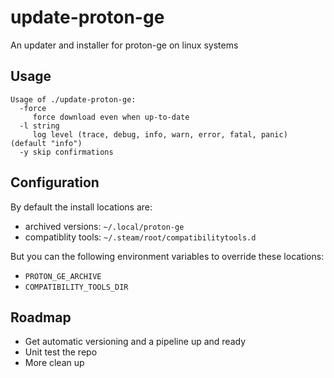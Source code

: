 # update-proton-ge

An updater and installer for proton-ge on linux systems

## Usage

```
Usage of ./update-proton-ge:
  -force
     force download even when up-to-date
  -l string
     log level (trace, debug, info, warn, error, fatal, panic) (default "info")
  -y skip confirmations
```

## Configuration

By default the install locations are:

- archived versions: `~/.local/proton-ge`
- compatiblity tools: `~/.steam/root/compatibilitytools.d`

But you can the following environment variables to override these locations: 

- `PROTON_GE_ARCHIVE`
- `COMPATIBILITY_TOOLS_DIR`

## Roadmap

- Get automatic versioning and a pipeline up and ready
- Unit test the repo
- More clean up

